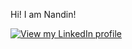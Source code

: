 Hi! I am Nandin! 


<a href="https://www.linkedin.com/in/nandin-erdene-ganbat-627848200/" target="_blank"><img src="https://static.licdn.com/scds/common/u/img/webpromo/btn_viewmy_160x33.png" alt="View my LinkedIn profile"></a>

